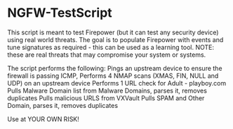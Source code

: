 # NGFW-TestScript
This script is meant to test Firepower (but it can test any security device) using real world threats. The goal is to populate Firepower with events and tune signatures as required - this can be used as a learning tool. NOTE: these are real threats that may compromise your system or systems. 

The script performs the following: 
Pings an upstream device to ensure the firewall is passing ICMP, Performs 4 NMAP scans (XMAS, FIN, NULL and UDP) on an upstream device
Performs 1 URL check for Adult - playboy.com
Pulls Malware Domain list from Malware Domains, parses it, removes duplicates
Pulls malicious URLS from VXVault
Pulls SPAM and Other Domain, parses it, removes duplicates

Use at YOUR OWN RISK! 
